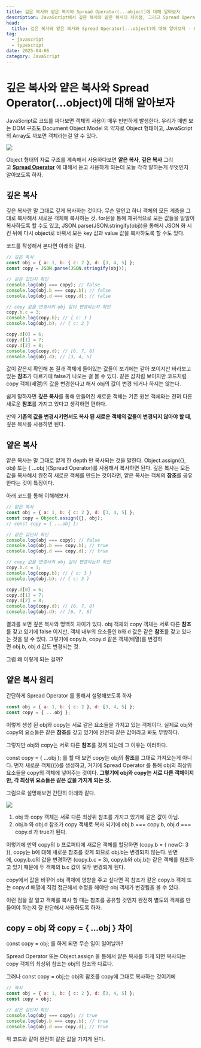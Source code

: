 ```yaml
---
title: 깊은 복사와 얕은 복사와 Spread Operator(...object)에 대해 알아보자
description: JavaScript에서 깊은 복사와 얕은 복사의 차이점, 그리고 Spread Operator의 활용법에 대해 알아봅니다.
head:
  title: 깊은 복사와 얕은 복사와 Spread Operator(...object)에 대해 알아보자 - HaeRik 개발자 블로그
tag:
  - javascript
  - typescript
date: 2025-04-06
category: JavaScript
---
```


# 깊은 복사와 얕은 복사와 Spread Operator(...object)에 대해 알아보자

JavaScript로 코드를 짜다보면 객체의 사용이 매우 빈번하게 발생한다. 우리가 매번 보는 DOM 구조도 Document Object Model 의 약자로 Object 형태이고, JavaScript의 Array도 까보면 객체라는걸 알 수 있다.

![](/img/javascript-deep-shallow-copy-spread-operator-1.png)

Object 형태의 자료 구조를 계속해서 사용하다보면 **얕은 복사**, **깊은 복사** 그리고 **[Spread Operator](https://developer.mozilla.org/ko/docs/Web/JavaScript/Reference/Operators/Spread_syntax)** 에 대해서 듣고 사용하게 되는데 오늘 각각 말하는게 무엇인지 알아보도록 하자.

## 깊은 복사

깊은 복사란 말 그대로 깊게 복사하는 것이다. 무슨 말인고 하니 객체의 모든 계층을 그대로 복사해서 새로운 객체에 복사하는 것. for문을 통해 재귀적으로 모든 값들을 일일이 복사하도록 할 수도 있고, JSON.parse(JSON.stringify(obj))을 통해서 JSON 화 시킨 뒤에 다시 object로 바꿔서 모든 key 값과 value 값을 복사하도록 할 수도 있다.

코드를 작성해서 본다면 아래와 같다.

```js
// 깊은 복사
const obj = { a: 1, b: { c: 2 }, d: [3, 4, 5] };
const copy = JSON.parse(JSON.stringify(obj));

// 같은 값인지 확인
console.log(obj === copy); // false
console.log(obj.b === copy.b); // false
console.log(obj.d === copy.d); // false

// copy 값을 변경시켜 obj 값이 변경되는지 확인
copy.b.c = 3;
console.log(copy.b); // { c: 3 }
console.log(obj.b); // { c: 2 }

copy.d[0] = 6;
copy.d[1] = 7;
copy.d[2] = 8;
console.log(copy.d); // [6, 7, 8]
console.log(obj.d); // [3, 4, 5]
```

값이 같은지 확인해 본 결과 객체에 들어있는 값들이 보기에는 같아 보이지만 바라보고 있는 **참조**가 다르기에 false가 나오는 걸 볼 수 있다. 같은 값처럼 보이지만 코드처럼 copy 객체(배열)의 값을 변경한다고 해서 obj의 값이 변경 되거나 하지는 않는다.

쉽게 말하자면 **깊은 복사**를 통해 만들어진 새로운 객체는 기존 원본 객체와는 전혀 다른 새로운 **참조**를 가지고 있다고 생각하면 편하다.

만약 **기존의 값을 변경시키면서도 복사 된 새로운 객체의 값들이 변경되지 않아야 할 때**, 깊은 복사를 사용하면 된다.

## 얕은 복사

얕은 복사는 말 그대로 얕게 한 depth 만 복사되는 것을 말한다. Object.assign({}, obj) 또는 { ...obj }(Spread Operator)를 사용해서 복사하면 된다. 깊은 복사는 모든 값을 복사해서 완전히 새로운 객체를 만드는 것이라면, 얕은 복사는 객체의 **참조**를 공유 한다는 것이 특징이다.

아래 코드를 통해 이해해보자.

```js
// 얕은 복사
const obj = { a: 1, b: { c: 2 }, d: [3, 4, 5] };
const copy = Object.assign({}, obj);
// const copy = { ...obj };

// 같은 값인지 확인
console.log(obj === copy); // false
console.log(obj.b === copy.b); // true
console.log(obj.d === copy.d); // true

// copy 값을 변경시켜 obj 값이 변경되는지 확인
copy.b.c = 3;
console.log(copy.b); // { c: 3 }
console.log(obj.b); // { c: 3 }

copy.d[0] = 6;
copy.d[1] = 7;
copy.d[2] = 8;
console.log(copy.d); // [6, 7, 8]
console.log(obj.d); // [6, 7, 8]
```

결과를 보면 깊은 복사와 명백히 차이가 있다. obj 객체와 copy 객체는 서로 다른 **참조**를 갖고 있기에 false 이지만, 객체 내부의 요소들인 b와 d 값은 같은 **참조**를 갖고 있다는 것을 알 수 있다. 그렇기에 copy.b, copy.d 같은 객체(배열)를 변경하면 obj.b, obj.d 값도 변경되는 것.

그럼 왜 이렇게 되는 걸까?

## 얕은 복사 원리

간단하게 Spread Operator 를 통해서 설명해보도록 하자

```js
const obj = { a: 1, b: { c: 2 }, d: [3, 4, 5] };
const copy = { ...obj };
```

이렇게 생성 된 obj와 copy는 서로 같은 요소들을 가지고 있는 객체이다. 실제로 obj와 copy의 요소들은 같은 **참조**를 갖고 있기에 완전히 같은 값이라고 봐도 무방하다.

그렇지만 obj와 copy는 서로 다른 **참조**를 갖게 되는데 그 이유는 이러하다.

const copy = { ...obj }; 를 할 때 보면 copy는 obj의 **참조**를 그대로 가져오는게 아니다. 먼저 새로운 객체({})를 생성하고, 거기에 Spread Operator 를 통해 obj의 최상위 요소들을 copy의 객체에 넣어주는 것이다. **그렇기에 obj와 copy는 서로 다른 객체이지만, 각 최상위 요소들은 같은 값을 가지게 되는 것.**

그림으로 설명해보면 간단히 아래와 같다.

![](/img/javascript-deep-shallow-copy-spread-operator-2.png)

1. obj 와 copy 객체는 서로 다른 최상위 참조를 가지고 있기에 같은 값이 아님.
2. obj.b 와 obj.d 참조가 copy 객체로 복사 되기에 obj.b === copy.b, obj.d === copy.d 가 true가 된다.

이렇기에 만약 copy의 b 프로퍼티에 새로운 객체를 할당하면 (copy.b = { newC: 3 }), copy는 b에 대해 새로운 참조를 갖게 되므로 obj.b는 변경되지 않는다. 반면에, copy.b.c의 값을 변경하면 (copy.b.c = 3), copy.b와 obj.b는 같은 객체를 참조하고 있기 때문에 두 객체의 b.c 값이 모두 변경되게 된다.

copy에서 값을 바꾸어 obj 객체에 영향을 주고 싶다면 꼭 참조가 같은 copy.b 객체 또는 copy.d 배열에 직접 접근해서 수정을 해야만 obj 객체가 변경됨을 볼 수 있다.

이런 점을 잘 알고 객체를 복사 할 때는 참조를 공유할 것인지 완전히 별도의 객체를 만들어야 하는지 잘 판단해서 사용하도록 하자.

## copy = obj 와 copy = { ...obj } 차이

const copy = obj; 를 하게 되면 무슨 일이 일어날까?

Spread Operator 또는 Object.assign 을 통해서 얕은 복사를 하게 되면 복사되는 copy 객체의 최상위 참조는 obj의 참조와 다르다.

그러나 const copy = obj;는 obj의 참조를 copy에 그대로 복사하는 것이기에

```js
// 복사
const obj = { a: 1, b: { c: 2 }, d: [3, 4, 5] };
const copy = obj;

// 같은 값인지 확인
console.log(obj === copy); // true
console.log(obj.b === copy.b); // true
console.log(obj.d === copy.d); // true
```

위 코드와 같이 완전히 같은 값을 가지게 된다.
